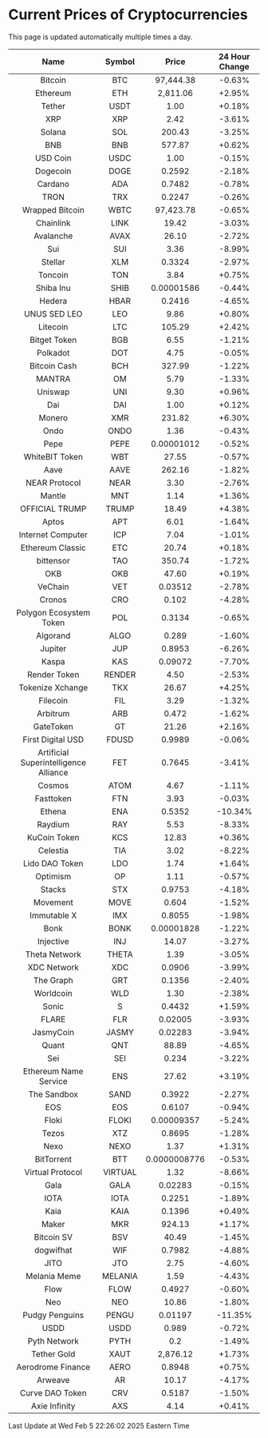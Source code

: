 # Current Prices of Cryptocurrencies
This page is updated automatically multiple times a day.

| Name | Symbol | Price | 24 Hour Change |
| :---: |:---:| :---: | :---: |
| Bitcoin | BTC | 97,444.38 | -0.63% |
| Ethereum | ETH | 2,811.06 | +2.95% |
| Tether | USDT | 1.00 | +0.18% |
| XRP | XRP | 2.42 | -3.61% |
| Solana | SOL | 200.43 | -3.25% |
| BNB | BNB | 577.87 | +0.62% |
| USD Coin | USDC | 1.00 | -0.15% |
| Dogecoin | DOGE | 0.2592 | -2.18% |
| Cardano | ADA | 0.7482 | -0.78% |
| TRON | TRX | 0.2247 | -0.26% |
| Wrapped Bitcoin | WBTC | 97,423.78 | -0.65% |
| Chainlink | LINK | 19.42 | -3.03% |
| Avalanche | AVAX | 26.10 | -2.72% |
| Sui | SUI | 3.36 | -8.99% |
| Stellar | XLM | 0.3324 | -2.97% |
| Toncoin | TON | 3.84 | +0.75% |
| Shiba Inu | SHIB | 0.00001586 | -0.44% |
| Hedera | HBAR | 0.2416 | -4.65% |
| UNUS SED LEO | LEO | 9.86 | +0.80% |
| Litecoin | LTC | 105.29 | +2.42% |
| Bitget Token | BGB | 6.55 | -1.21% |
| Polkadot | DOT | 4.75 | -0.05% |
| Bitcoin Cash | BCH | 327.99 | -1.22% |
| MANTRA | OM | 5.79 | -1.33% |
| Uniswap | UNI | 9.30 | +0.96% |
| Dai | DAI | 1.00 | +0.12% |
| Monero | XMR | 231.82 | +6.30% |
| Ondo | ONDO | 1.36 | -0.43% |
| Pepe | PEPE | 0.00001012 | -0.52% |
| WhiteBIT Token | WBT | 27.55 | -0.57% |
| Aave | AAVE | 262.16 | -1.82% |
| NEAR Protocol | NEAR | 3.30 | -2.76% |
| Mantle | MNT | 1.14 | +1.36% |
| OFFICIAL TRUMP | TRUMP | 18.49 | +4.38% |
| Aptos | APT | 6.01 | -1.64% |
| Internet Computer | ICP | 7.04 | -1.01% |
| Ethereum Classic | ETC | 20.74 | +0.18% |
| bittensor | TAO | 350.74 | -1.72% |
| OKB | OKB | 47.60 | +0.19% |
| VeChain | VET | 0.03512 | -2.78% |
| Cronos | CRO | 0.102 | -4.28% |
| Polygon Ecosystem Token | POL | 0.3134 | -0.65% |
| Algorand | ALGO | 0.289 | -1.60% |
| Jupiter | JUP | 0.8953 | -6.26% |
| Kaspa | KAS | 0.09072 | -7.70% |
| Render Token | RENDER | 4.50 | -2.53% |
| Tokenize Xchange | TKX | 26.67 | +4.25% |
| Filecoin | FIL | 3.29 | -1.32% |
| Arbitrum | ARB | 0.472 | -1.62% |
| GateToken | GT | 21.26 | +2.16% |
| First Digital USD | FDUSD | 0.9989 | -0.06% |
| Artificial Superintelligence Alliance | FET | 0.7645 | -3.41% |
| Cosmos | ATOM | 4.67 | -1.11% |
| Fasttoken | FTN | 3.93 | -0.03% |
| Ethena | ENA | 0.5352 | -10.34% |
| Raydium | RAY | 5.53 | -8.33% |
| KuCoin Token | KCS | 12.83 | +0.36% |
| Celestia | TIA | 3.02 | -8.22% |
| Lido DAO Token | LDO | 1.74 | +1.64% |
| Optimism | OP | 1.11 | -0.57% |
| Stacks | STX | 0.9753 | -4.18% |
| Movement | MOVE | 0.604 | -1.52% |
| Immutable X | IMX | 0.8055 | -1.98% |
| Bonk | BONK | 0.00001828 | -1.22% |
| Injective | INJ | 14.07 | -3.27% |
| Theta Network | THETA | 1.39 | -3.05% |
| XDC Network | XDC | 0.0906 | -3.99% |
| The Graph | GRT | 0.1356 | -2.40% |
| Worldcoin | WLD | 1.30 | -2.38% |
| Sonic | S | 0.4432 | +1.59% |
| FLARE | FLR | 0.02005 | -3.93% |
| JasmyCoin | JASMY | 0.02283 | -3.94% |
| Quant | QNT | 88.89 | -4.65% |
| Sei | SEI | 0.234 | -3.22% |
| Ethereum Name Service | ENS | 27.62 | +3.19% |
| The Sandbox | SAND | 0.3922 | -2.27% |
| EOS | EOS | 0.6107 | -0.94% |
| Floki | FLOKI | 0.00009357 | -5.24% |
| Tezos | XTZ | 0.8695 | -1.28% |
| Nexo | NEXO | 1.37 | +1.31% |
| BitTorrent | BTT | 0.0000008776 | -0.53% |
| Virtual Protocol | VIRTUAL | 1.32 | -8.66% |
| Gala | GALA | 0.02283 | -0.15% |
| IOTA | IOTA | 0.2251 | -1.89% |
| Kaia | KAIA | 0.1396 | +0.49% |
| Maker | MKR | 924.13 | +1.17% |
| Bitcoin SV | BSV | 40.49 | -1.45% |
| dogwifhat | WIF | 0.7982 | -4.88% |
| JITO | JTO | 2.75 | -4.60% |
| Melania Meme | MELANIA | 1.59 | -4.43% |
| Flow | FLOW | 0.4927 | -0.60% |
| Neo | NEO | 10.86 | -1.80% |
| Pudgy Penguins | PENGU | 0.01197 | -11.35% |
| USDD | USDD | 0.989 | -0.72% |
| Pyth Network | PYTH | 0.2 | -1.49% |
| Tether Gold | XAUT | 2,876.12 | +1.73% |
| Aerodrome Finance | AERO | 0.8948 | +0.75% |
| Arweave | AR | 10.17 | -4.17% |
| Curve DAO Token | CRV | 0.5187 | -1.50% |
| Axie Infinity | AXS | 4.14 | +0.41% |

Last Update at Wed Feb  5 22:26:02 2025 Eastern Time